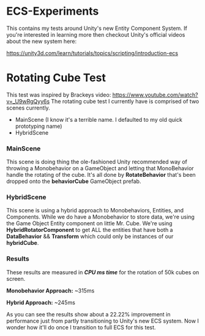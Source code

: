 # ECS-Experiments

This contains my tests around Unity's new Entity Component System. If you're interested in learning more then checkout Unity's official videos about the new system here: 

https://unity3d.com/learn/tutorials/topics/scripting/introduction-ecs

# Rotating Cube Test
This test was inspired by Brackeys video: https://www.youtube.com/watch?v=_U9wRgQyy6s
The rotating cube test I currently have is comprised of two scenes currently.
- MainScene (I know it's a terrible name. I defaulted to my old quick prototyping name)
- HybridScene

### MainScene 
This scene is doing thing the ole-fashioned Unity recommended way of throwing a Monobehavior on a GameObject and letting that MonoBehavior handle the rotating of the cube. It's all done by **RotateBehavior** that's been dropped onto the **behaviorCube** GameObject prefab. 

### HybridScene
This scene is using a hybrid approach to Monobehaviors, Entities, and Components. While we do have a Monobehavior to store data, we're using the Game Object Entity component on little Mr. Cube. We're using **HybridRotatorComponent** to get ALL the entities that have both a **DataBehavior** && **Transform** which could only be instances of our **hybridCube**.

### Results
These results are measured in ***CPU ms time*** for the rotation of 50k cubes on screen. 

**Monobehavior Approach:** ~315ms

**Hybrid Approach:** ~245ms

As you can see the results show about a 22.22% improvement in performance just from partly transitioning to Unity's new ECS system. Now I wonder how it'll do once I transition to full ECS for this test.
